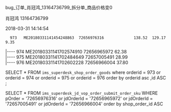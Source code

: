 

bug_订单_肖冠鸿_13164736799_拆分单_商品价格变0


肖冠鸿 
13164736799

2018-03-31 
14:14:54

      973	ME20180331141454248863	72656976316		        138.52	129.17	9.35
|---- 974	ME20180331141702574910	72656965972				62.38	
|---- 975	ME20180331141702484649	72657005491				28.99	
|---- 976	ME20180331141702602228	72656966004				37.80	




SELECT *
FROM `ims_superdesk_shop_order_goods`
where      orderid  = 973
        or orderid  = 974
        or orderid  = 975
        or orderid  = 976
order by orderid asc ,id ASC
;

SELECT *
FROM `ims_superdesk_jd_vop_order_submit_order_sku`
WHERE         pOrder = '72656976316'
        or jdOrderId = '72656965972'
        or jdOrderId = '72657005491'
        or jdOrderId = '72656966004'
order by shop_order_id ASC